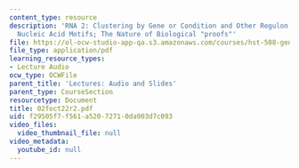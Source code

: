 ```yaml
---
content_type: resource
description: 'RNA 2: Clustering by Gene or Condition and Other Regulon Data Sources
  Nucleic Acid Motifs; The Nature of Biological "proofs"'
file: https://ol-ocw-studio-app-qa.s3.amazonaws.com/courses/hst-508-genomics-and-computational-biology-fall-2002/f29505f7f561a52072710da903d7c093_02foct22r2.pdf
file_type: application/pdf
learning_resource_types:
- Lecture Audio
ocw_type: OCWFile
parent_title: 'Lectures: Audio and Slides'
parent_type: CourseSection
resourcetype: Document
title: 02foct22r2.pdf
uid: f29505f7-f561-a520-7271-0da903d7c093
video_files:
  video_thumbnail_file: null
video_metadata:
  youtube_id: null
---
```

